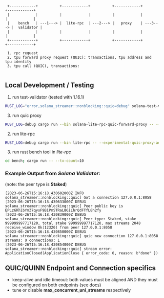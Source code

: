 



```
 +------------+          +------------+          +------------+          +------------+
 |            |          |            |          |            |          |            |
 |    bench   | ---1---> |  lite-rpc  | ---2---> |   proxy    | ---3---> |  validator |
 |            |          |            |          |            |          |            |
 +------------+          +------------+          +------------+          +------------+
 
 1. rpc request
 2. tpu forward proxy request (QUIC): transactions, tpu address and tpu identity
 3. tpu call (QUIC), transactions:
 
```

Local Development / Testing
---------------------------

1. run test-validator (tested with 1.16.1)
```bash
RUST_LOG="error,solana_streamer::nonblocking::quic=debug" solana-test-validator --log
```
3. run quic proxy
```bash
RUST_LOG=debug cargo run --bin solana-lite-rpc-quic-forward-proxy -- --proxy-listen-addr 0.0.0.0:11111 --identity-keypair /pathto-test-ledger/validator-keypair.json
```
2. run lite-rpc
```bash
RUST_LOG=debug cargo run --bin lite-rpc -- --experimental-quic-proxy-addr 127.0.0.1:11111
```
3. run rust bench tool in _lite-rpc_
```bash
cd bench; cargo run -- --tx-count=10
```


### Example Output from _Solana Validator_:
(note: the peer type is __Staked__)
```
[2023-06-26T15:16:18.430602000Z INFO  solana_streamer::nonblocking::quic] Got a connection 127.0.0.1:8058
[2023-06-26T15:16:18.430633000Z DEBUG solana_streamer::nonblocking::quic] Peer public key is EPLzGRhibYmZ7qysF9BiPmSTRaL8GiLhrQdFTfL8h2fy
[2023-06-26T15:16:18.430839000Z DEBUG solana_streamer::nonblocking::quic] Peer type: Staked, stake 999999997717120, total stake 999999997717120, max streams 2048 receive_window Ok(12320) from peer 127.0.0.1:8058
[2023-06-26T15:16:18.430850000Z DEBUG solana_streamer::nonblocking::quic] quic new connection 127.0.0.1:8058 streams: 0 connections: 1
[2023-06-26T15:16:18.430854000Z DEBUG solana_streamer::nonblocking::quic] stream error: ApplicationClosed(ApplicationClose { error_code: 0, reason: b"done" })
```


QUIC/QUINN Endpoint and Connection specifics
---------------------------
* keep-alive and idle timeout: both values must be aligned AND they must be configured on both endpoints (see [docs](https://docs.rs/quinn/latest/quinn/struct.TransportConfig.html#method.keep_alive_interval))
* tune or disable __max_concurrent_uni_streams__ respectively
